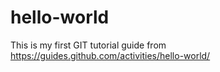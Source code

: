 # hello-world
This is my first GIT tutorial guide from https://guides.github.com/activities/hello-world/
